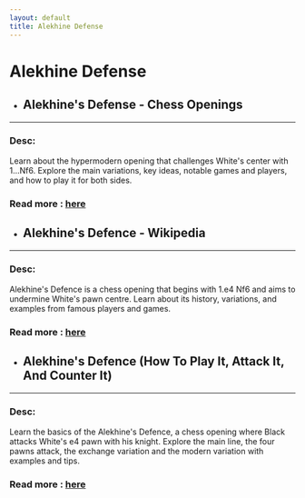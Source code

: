 ```yaml
---
layout: default
title: Alekhine Defense
---
```

# Alekhine Defense
- ## **Alekhine's Defense - Chess Openings** 

---
### Desc: 
 Learn about the hypermodern opening that challenges White's center with 1...Nf6. Explore the main variations, key ideas, notable games and players, and how to play it for both sides. 
### Read more : [here](https://www.chess.com/openings/Alekhines-Defense) 
- ## **Alekhine's Defence - Wikipedia** 

---
### Desc: 
 Alekhine's Defence is a chess opening that begins with 1.e4 Nf6 and aims to undermine White's pawn centre. Learn about its history, variations, and examples from famous players and games. 
### Read more : [here](https://en.wikipedia.org/wiki/Alekhine's_Defence) 
- ## **Alekhine's Defence (How To Play It, Attack It, And Counter It)** 

---
### Desc: 
 Learn the basics of the Alekhine's Defence, a chess opening where Black attacks White's e4 pawn with his knight. Explore the main line, the four pawns attack, the exchange variation and the modern variation with examples and tips. 
### Read more : [here](https://simplifychess.com/alekhine-defense/index.html) 


